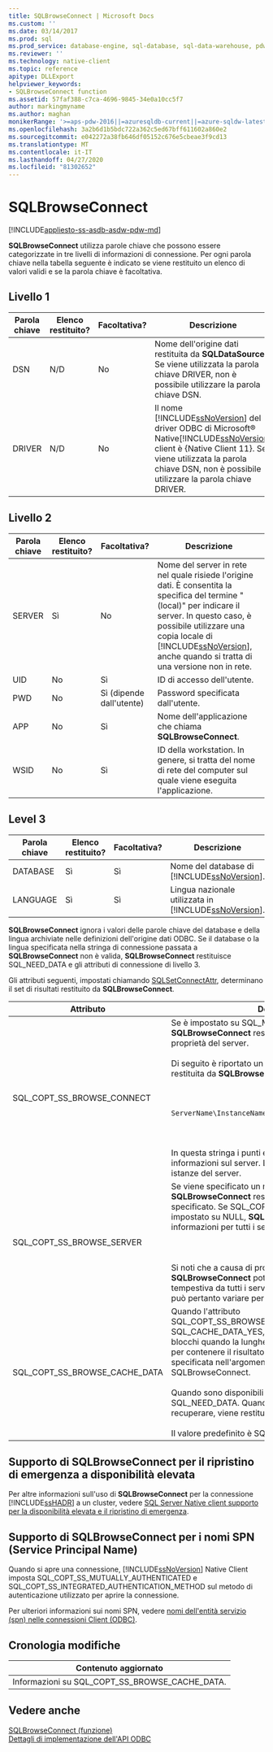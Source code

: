 ```yaml
---
title: SQLBrowseConnect | Microsoft Docs
ms.custom: ''
ms.date: 03/14/2017
ms.prod: sql
ms.prod_service: database-engine, sql-database, sql-data-warehouse, pdw
ms.reviewer: ''
ms.technology: native-client
ms.topic: reference
apitype: DLLExport
helpviewer_keywords:
- SQLBrowseConnect function
ms.assetid: 57faf388-c7ca-4696-9845-34e0a10cc5f7
author: markingmyname
ms.author: maghan
monikerRange: '>=aps-pdw-2016||=azuresqldb-current||=azure-sqldw-latest||>=sql-server-2016||=sqlallproducts-allversions||>=sql-server-linux-2017||=azuresqldb-mi-current'
ms.openlocfilehash: 3a2b6d1b5bdc722a362c5ed67bff611602a860e2
ms.sourcegitcommit: e042272a38fb646df05152c676e5cbeae3f9cd13
ms.translationtype: MT
ms.contentlocale: it-IT
ms.lasthandoff: 04/27/2020
ms.locfileid: "81302652"
---
```

# <a name="sqlbrowseconnect"></a>SQLBrowseConnect
[!INCLUDE[appliesto-ss-asdb-asdw-pdw-md](../../includes/appliesto-ss-asdb-asdw-pdw-md.md)]

  **SQLBrowseConnect** utilizza parole chiave che possono essere categorizzate in tre livelli di informazioni di connessione. Per ogni parola chiave nella tabella seguente è indicato se viene restituito un elenco di valori validi e se la parola chiave è facoltativa.  
  
## <a name="level-1"></a>Livello 1  
  
|Parola chiave|Elenco restituito?|Facoltativa?|Descrizione|  
|-------------|--------------------|---------------|-----------------|  
|DSN|N/D|No|Nome dell'origine dati restituita da **SQLDataSources**. Se viene utilizzata la parola chiave DRIVER, non è possibile utilizzare la parola chiave DSN.|  
|DRIVER|N/D|No|Il nome [!INCLUDE[ssNoVersion](../../includes/ssnoversion-md.md)] del driver ODBC di Microsoft® Native[!INCLUDE[ssNoVersion](../../includes/ssnoversion-md.md)] client è {Native Client 11}. Se viene utilizzata la parola chiave DSN, non è possibile utilizzare la parola chiave DRIVER.|  
  
## <a name="level-2"></a>Livello 2  
  
|Parola chiave|Elenco restituito?|Facoltativa?|Descrizione|  
|-------------|--------------------|---------------|-----------------|  
|SERVER|Sì|No|Nome del server in rete nel quale risiede l'origine dati. È consentita la specifica del termine "(local)" per indicare il server. In questo caso, è possibile utilizzare una copia locale di [!INCLUDE[ssNoVersion](../../includes/ssnoversion-md.md)], anche quando si tratta di una versione non in rete.|  
|UID|No|Sì|ID di accesso dell'utente.|  
|PWD|No|Sì (dipende dall'utente)|Password specificata dall'utente.|  
|APP|No|Sì|Nome dell'applicazione che chiama **SQLBrowseConnect**.|  
|WSID|No|Sì|ID della workstation. In genere, si tratta del nome di rete del computer sul quale viene eseguita l'applicazione.|  
  
## <a name="level-3"></a>Level 3  
  
|Parola chiave|Elenco restituito?|Facoltativa?|Descrizione|  
|-------------|--------------------|---------------|-----------------|  
|DATABASE|Sì|Sì|Nome del database di [!INCLUDE[ssNoVersion](../../includes/ssnoversion-md.md)].|  
|LANGUAGE|Sì|Sì|Lingua nazionale utilizzata in [!INCLUDE[ssNoVersion](../../includes/ssnoversion-md.md)].|  
  
 **SQLBrowseConnect** ignora i valori delle parole chiave del database e della lingua archiviate nelle definizioni dell'origine dati ODBC. Se il database o la lingua specificata nella stringa di connessione passata a **SQLBrowseConnect** non è valida, **SQLBrowseConnect** restituisce SQL_NEED_DATA e gli attributi di connessione di livello 3.  
  
 Gli attributi seguenti, impostati chiamando [SQLSetConnectAttr](../../relational-databases/native-client-odbc-api/sqlsetconnectattr.md), determinano il set di risultati restituito da **SQLBrowseConnect**.  
  
|Attributo|Descrizione|  
|---------------|-----------------|  
|SQL_COPT_SS_BROWSE_CONNECT|Se è impostato su SQL_MORE_INFO_YES, **SQLBrowseConnect** restituisce una stringa estesa di proprietà del server.<br /><br /> Di seguito è riportato un esempio di una stringa estesa restituita da **SQLBrowseConnect**:<br /><br /> <br /><br /> `ServerName\InstanceName;Clustered:No;Version:8.00.131`<br /><br /> <br /><br /> In questa stringa i punti e virgola separano le diverse informazioni sul server. Le virgole separano le diverse istanze del server.|  
|SQL_COPT_SS_BROWSE_SERVER|Se viene specificato un nome di server, **SQLBrowseConnect** restituirà informazioni per il server specificato. Se SQL_COPT_SS_BROWSE_SERVER è impostato su NULL, **SQLBrowseConnect** restituisce informazioni per tutti i server nel dominio.<br /><br /> <br /><br /> Si noti che a causa di problemi di rete, **SQLBrowseConnect** potrebbe non ricevere una risposta tempestiva da tutti i server. L'elenco di server restituito può pertanto variare per ogni richiesta.|  
|SQL_COPT_SS_BROWSE_CACHE_DATA|Quando l'attributo SQL_COPT_SS_BROWSE_CACHE_DATA è impostato su SQL_CACHE_DATA_YES, è possibile recuperare i dati in blocchi quando la lunghezza del buffer non è sufficiente per contenere il risultato. Questa lunghezza viene specificata nell'argomento BufferLength per SQLBrowseConnect.<br /><br /> Quando sono disponibili più dati, viene restituito SQL_NEED_DATA. Quando non vi sono più dati da recuperare, viene restituito SQL_SUCCESS.<br /><br /> Il valore predefinito è SQL_CACHE_DATA_NO.|  
  
## <a name="sqlbrowseconnect-support-for-high-availability-disaster-recovery"></a>Supporto di SQLBrowseConnect per il ripristino di emergenza a disponibilità elevata  
 Per altre informazioni sull'uso di **SQLBrowseConnect** per la connessione [!INCLUDE[ssHADR](../../includes/sshadr-md.md)] a un cluster, vedere [SQL Server Native client supporto per la disponibilità elevata e il ripristino di emergenza](../../relational-databases/native-client/features/sql-server-native-client-support-for-high-availability-disaster-recovery.md).  
  
## <a name="sqlbrowseconnect-support-for-service-principal-names-spns"></a>Supporto di SQLBrowseConnect per i nomi SPN (Service Principal Name)  
 Quando si apre una connessione, [!INCLUDE[ssNoVersion](../../includes/ssnoversion-md.md)] Native Client imposta SQL_COPT_SS_MUTUALLY_AUTHENTICATED e SQL_COPT_SS_INTEGRATED_AUTHENTICATION_METHOD sul metodo di autenticazione utilizzato per aprire la connessione.  
  
 Per ulteriori informazioni sui nomi SPN, vedere [nomi dell'entità servizio &#40;spn&#41; nelle connessioni Client &#40;ODBC&#41;](../../relational-databases/native-client/odbc/service-principal-names-spns-in-client-connections-odbc.md).  
  
## <a name="change-history"></a>Cronologia modifiche  
  
|Contenuto aggiornato|  
|---------------------|  
|Informazioni su SQL_COPT_SS_BROWSE_CACHE_DATA.|  
  
## <a name="see-also"></a>Vedere anche  
 [SQLBrowseConnect (funzione)](https://go.microsoft.com/fwlink/?LinkId=59329)   
 [Dettagli di implementazione dell'API ODBC](../../relational-databases/native-client-odbc-api/odbc-api-implementation-details.md)  
  
  
